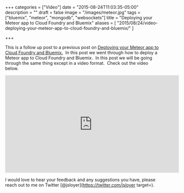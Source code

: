 +++
categories = ["Video"]
date = "2015-08-24T11:03:35-05:00"
description = ""
draft = false
image = "/images/meteor.jpg"
tags = ["bluemix", "meteor", "mongodb", "websockets"]
title = "Deploying your Meteor app to Cloud Foundry and Bluemix"
aliases = [
    "2015/08/24/video-deploying-your-meteor-app-to-cloud-foundry-and-bluemix/"
]

+++

This is a follow up post to a previous post on [Deploying your Meteor app to Cloud Foundry and Bluemix.](/post/deploying-your-meteor-app-to-cloud-foundry-and-bluemix/)  In this post we went through how to deploy a Meteor app to Cloud Foundry and Bluemix.  In this post we will be going through the same thing except in a video format.  Check out the video below.

<iframe width="560" height="315" src="https://www.youtube.com/embed/dyVmB8vHFaE" frameborder="0" allowfullscreen></iframe>

I would love to hear your feedback and any suggestions you have, please reach out to me on Twitter [@jsloyer](https://twitter.com/jsloyer target=).
